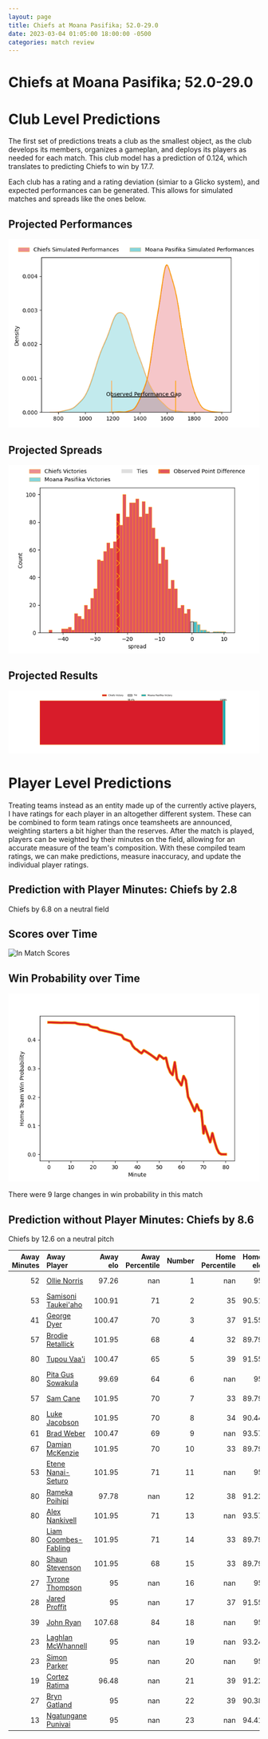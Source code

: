 ```yaml
---  
layout: page  
title: Chiefs at Moana Pasifika; 52.0-29.0  
date: 2023-03-04 01:05:00 18:00:00 -0500  
categories: match review  
---
```

# Chiefs at Moana Pasifika; 52.0-29.0

# Club Level Predictions


The first set of predictions treats a club as the smallest object, as the club develops its members, organizes a gameplan, and deploys its players as needed for each match. This club model has a prediction of 0.124, which translates to predicting Chiefs to win by 17.7.

Each club has a rating and a rating deviation (simiar to a Glicko system), and expected performances can be generated. This allows for simulated matches and spreads like the ones below.
## Projected Performances


![Projected Performances](plots/performances_2023-03-04-MoanaPasifika-Chiefs.png)
## Projected Spreads


![Projected Spreads](plots/spreads_2023-03-04-MoanaPasifika-Chiefs.png)
## Projected Results


![Projected Results](plots/resultbar_2023-03-04-MoanaPasifika-Chiefs.png)
# Player Level Predictions


Treating teams instead as an entity made up of the currently active players, I have ratings for each player in an altogether different system. These can be combined to form team ratings once teamsheets are announced, weighting starters a bit higher than the reserves. After the match is played, players can be weighted by their minutes on the field, allowing for an accurate measure of the team's composition. With these compiled team ratings, we can make predictions, measure inaccuracy, and update the individual player ratings.
## Prediction with Player Minutes: Chiefs by 2.8


Chiefs by 6.8 on a neutral field
## Scores over Time


![In Match Scores](plots/recap_scores_2023-03-04-MoanaPasifika-Chiefs.png)
## Win Probability over Time


![In Match Predictions](plots/recap_prob_2023-03-04-MoanaPasifika-Chiefs.png)

There were 9 large changes in win probability in this match
## Prediction without Player Minutes: Chiefs by 8.6


Chiefs by 12.6 on a neutral pitch



|   Away Minutes | Away Player                                                             |   Away elo |   Away Percentile |   Number |   Home Percentile |   Home elo | Home Player                                                               |   Home Minutes |
|---------------:|:------------------------------------------------------------------------|-----------:|------------------:|---------:|------------------:|-----------:|:--------------------------------------------------------------------------|---------------:|
|             52 | [Ollie Norris](..//playerfiles//OllieNorris_cleaned.md)                 |      97.26 |               nan |        1 |               nan |      95    | [Ezekiel Lindenmuth](..//playerfiles//EzekielLindenmuth_cleaned.md)       |             41 |
|             53 | [Samisoni Taukei'aho](..//playerfiles//SamisoniTaukei'aho_cleaned.md)   |     100.91 |                71 |        2 |                35 |      90.51 | [Samiuela Moli](..//playerfiles//SamiuelaMoli_cleaned.md)                 |             58 |
|             41 | [George Dyer](..//playerfiles//GeorgeDyer_cleaned.md)                   |     100.47 |                70 |        3 |                37 |      91.55 | [Chris Apoua](..//playerfiles//ChrisApoua_cleaned.md)                     |             80 |
|             57 | [Brodie Retallick](..//playerfiles//BrodieRetallick_cleaned.md)         |     101.95 |                68 |        4 |                32 |      89.79 | [Samuel Slade](..//playerfiles//SamuelSlade_cleaned.md)                   |             56 |
|             80 | [Tupou Vaa'i](..//playerfiles//TupouVaa'i_cleaned.md)                   |     100.47 |                65 |        5 |                39 |      91.55 | [Mahroni Ngakuru](..//playerfiles//MahroniNgakuru_cleaned.md)             |             80 |
|             80 | [Pita Gus Sowakula](..//playerfiles//PitaGusSowakula_cleaned.md)        |      99.69 |                64 |        6 |               nan |      95    | [Miracle Faiilagi](..//playerfiles//MiracleFaiilagi_cleaned.md)           |             63 |
|             57 | [Sam Cane](..//playerfiles//SamCane_cleaned.md)                         |     101.95 |                70 |        7 |                33 |      89.79 | [Solomone Funaki](..//playerfiles//SolomoneFunaki_cleaned.md)             |             80 |
|             80 | [Luke Jacobson](..//playerfiles//LukeJacobson_cleaned.md)               |     101.95 |                70 |        8 |                34 |      90.44 | [Jonah Mau'u](..//playerfiles//JonahMau'u_cleaned.md)                     |             80 |
|             61 | [Brad Weber](..//playerfiles//BradWeber_cleaned.md)                     |     100.47 |                69 |        9 |               nan |      93.57 | [Manu Paea](..//playerfiles//ManuPaea_cleaned.md)                         |             55 |
|             67 | [Damian McKenzie](..//playerfiles//DamianMcKenzie_cleaned.md)           |     101.95 |                70 |       10 |                33 |      89.79 | [Christian Leali'ifano](..//playerfiles//ChristianLeali'ifano_cleaned.md) |             80 |
|             53 | [Etene Nanai-Seturo](..//playerfiles//EteneNanai-Seturo_cleaned.md)     |     101.95 |                71 |       11 |               nan |      95    | [Anzelo Tuitavuki](..//playerfiles//AnzeloTuitavuki_cleaned.md)           |             80 |
|             80 | [Rameka Poihipi](..//playerfiles//RamekaPoihipi_cleaned.md)             |      97.78 |               nan |       12 |                38 |      91.22 | [Levi Aumua](..//playerfiles//LeviAumua_cleaned.md)                       |             80 |
|             80 | [Alex Nankivell](..//playerfiles//AlexNankivell_cleaned.md)             |     101.95 |                71 |       13 |               nan |      93.57 | [Fine Inisi](..//playerfiles//FineInisi_cleaned.md)                       |             80 |
|             80 | [Liam Coombes-Fabling](..//playerfiles//LiamCoombes-Fabling_cleaned.md) |     101.95 |                71 |       14 |                33 |      89.79 | [Timoci Tavatavanawai](..//playerfiles//TimociTavatavanawai_cleaned.md)   |             80 |
|             80 | [Shaun Stevenson](..//playerfiles//ShaunStevenson_cleaned.md)           |     101.95 |                68 |       15 |                33 |      89.79 | [Danny Toala](..//playerfiles//DannyToala_cleaned.md)                     |             57 |
|             27 | [Tyrone Thompson](..//playerfiles//TyroneThompson_cleaned.md)           |      95    |               nan |       16 |               nan |      95    | [Ray Niuia](..//playerfiles//RayNiuia_cleaned.md)                         |             22 |
|             28 | [Jared Proffit](..//playerfiles//JaredProffit_cleaned.md)               |      95    |               nan |       17 |                37 |      91.55 | [Abraham Pole](..//playerfiles//AbrahamPole_cleaned.md)                   |             39 |
|             39 | [John Ryan](..//playerfiles//JohnRyan_cleaned.md)                       |     107.68 |                84 |       18 |               nan |      95    | [Isileli Tu'ungafasi](..//playerfiles//IsileliTu'ungafasi_cleaned.md)     |             23 |
|             23 | [Laghlan McWhannell](..//playerfiles//LaghlanMcWhannell_cleaned.md)     |      95    |               nan |       19 |               nan |      93.24 | [Mike McKee](..//playerfiles//MikeMcKee_cleaned.md)                       |             39 |
|             23 | [Simon Parker](..//playerfiles//SimonParker_cleaned.md)                 |      95    |               nan |       20 |               nan |      95    | [Lotu Inisi](..//playerfiles//LotuInisi_cleaned.md)                       |             17 |
|             19 | [Cortez Ratima](..//playerfiles//CortezRatima_cleaned.md)               |      96.48 |               nan |       21 |                39 |      91.22 | [Ere Enari](..//playerfiles//EreEnari_cleaned.md)                         |             25 |
|             27 | [Bryn Gatland](..//playerfiles//BrynGatland_cleaned.md)                 |      95    |               nan |       22 |                39 |      90.38 | [William Havili](..//playerfiles//WilliamHavili_cleaned.md)               |             23 |
|             13 | [Ngatungane Punivai](..//playerfiles//NgatunganePunivai_cleaned.md)     |      95    |               nan |       23 |               nan |      94.41 | [Henry Taefu](..//playerfiles//HenryTaefu_cleaned.md)                     |             13 |

